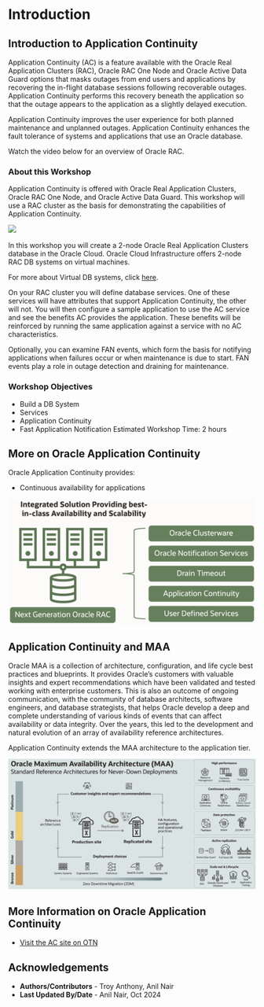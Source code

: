 # Introduction

## Introduction to Application Continuity ##
Application Continuity (AC) is a feature available with the Oracle Real Application Clusters (RAC), Oracle RAC One Node and Oracle Active Data Guard options that masks outages from end users and applications by recovering the in-flight database sessions following recoverable outages. Application Continuity performs this recovery beneath the application so that the outage appears to the application as a slightly delayed execution.

Application Continuity improves the user experience for both planned maintenance and unplanned outages. Application Continuity enhances the fault tolerance of systems and applications that use an Oracle database.

Watch the video below for an overview of Oracle RAC.

[](youtube:dIMgaujSydQ)

### About this Workshop
Application Continuity is offered with Oracle Real Application Clusters, Oracle RAC One Node, and Oracle Active Data Guard. This workshop will use a RAC cluster as the basis for demonstrating the capabilities of Application Continuity.

![](./images/rac-deployment.png " ")

In this workshop you will create a 2-node Oracle Real Application Clusters database in the Oracle Cloud.  Oracle Cloud Infrastructure offers 2-node RAC DB systems on virtual machines.

For more about Virtual DB systems, click [here](https://docs.cloud.oracle.com/en-us/iaas/Content/Database/Concepts/overview.htm).

On your RAC cluster you will define database services. One of these services will have attributes that support Application Continuity, the other will not. You will then configure a sample application to use the AC service and see the benefits AC provides the application. These benefits will be reinforced by running the same application against a service with no AC characteristics.

Optionally, you can examine FAN events, which form the basis for notifying applications when failures occur or when maintenance is due to start. FAN events play a role in outage detection and draining for maintenance.

### Workshop Objectives
- Build a DB System
- Services
- Application Continuity
- Fast Application Notification
Estimated Workshop Time:  2 hours

## More on Oracle Application Continuity

Oracle Application Continuity provides:
* Continuous availability for applications

![RAC and Associated Technologies](./images/racandassociated.png " ")

## Application Continuity and MAA
Oracle MAA is a collection of architecture, configuration, and life cycle best practices and blueprints. It provides Oracle’s customers with valuable insights and expert recommendations which have been validated and tested working with enterprise customers. This is also an outcome of ongoing communication, with the community of database architects, software engineers, and database strategists, that helps Oracle develop a deep and complete understanding of various kinds of events that can affect availability or data integrity. Over the years, this led to the development and natural evolution of an array of availability reference architectures.

Application Continuity extends the MAA architecture to the application tier.

![MAA Overview](./images/maa_overview.png " ")

## More Information on Oracle Application Continuity

* [Visit the AC site on OTN](https://www.oracle.com/got/ac)

## Acknowledgements

- **Authors/Contributors** - Troy Anthony, Anil Nair
- **Last Updated By/Date** - Anil Nair, Oct 2024

